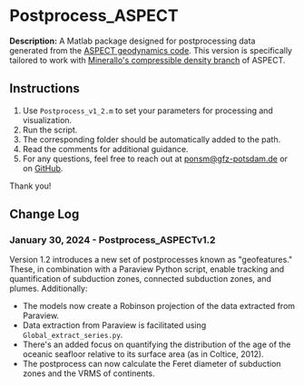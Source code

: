 # Postprocess_ASPECT

**Description:**
A Matlab package designed for postprocessing data generated from the [ASPECT geodynamics code](https://github.com/geodynamics/aspect). This version is specifically tailored to work with [Minerallo's compressible density branch](https://github.com/Minerallo/aspect/tree/main_compressible_density) of ASPECT.

## Instructions

1. Use `Postprocess_v1_2.m` to set your parameters for processing and visualization.
2. Run the script.
3. The corresponding folder should be automatically added to the path.
4. Read the comments for additional guidance.
5. For any questions, feel free to reach out at [ponsm@gfz-potsdam.de](mailto:ponsm@gfz-potsdam.de) or on [GitHub](https://github.com/geodynamics/aspect).

Thank you!

## Change Log

### January 30, 2024 - Postprocess_ASPECTv1.2

Version 1.2 introduces a new set of postprocesses known as "geofeatures." These, in combination with a Paraview Python script, enable tracking and quantification of subduction zones, connected subduction zones, and plumes. Additionally:

- The models now create a Robinson projection of the data extracted from Paraview.
- Data extraction from Paraview is facilitated using `Global_extract_series.py`.
- There's an added focus on quantifying the distribution of the age of the oceanic seafloor relative to its surface area (as in Coltice, 2012).
- The postprocess can now calculate the Feret diameter of subduction zones and the VRMS of continents.
